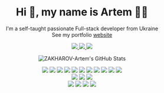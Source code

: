 <h1 align='center'>
  Hi 👋, my name is Artem 👨‍💻
</h1>
<p align='center'>
  I'm a self-taught passionate Full-stack developer from Ukraine
<br/>
See my portfolio <a href="https://zakharov-artem.vercel.app" target="_blank">website</a> 
</p>
<p align='center'>
  <a href="https://t.me/UsernameNotFoundException" target="_blank">
    <img src="https://img.shields.io/badge/Telegram-2CA5E0?style=for-the-badge&logo=telegram&logoColor=white" />        
  </a>
  <a href="mailto:szakharovartem@gmail.com">
    <img src="https://img.shields.io/badge/Gmail-D14836?style=for-the-badge&logo=gmail&logoColor=white" />        
  </a>
  <a href="https://www.linkedin.com/in/artem-zakharov-6b94b6251" target="_blank">
    <img src="https://img.shields.io/badge/linkedin-%230077B5.svg?&style=for-the-badge&logo=linkedin&logoColor=white" />
  </a>
</p>

<p align='center'>
  <img  alt="ZAKHAROV-Artem's GitHub Stats" src="https://github-readme-stats.vercel.app/api?username=ZAKHAROV-Artem&show_icons=true&hide_border=true&count_private=true&theme=radical" />
</p>

<p align="center">
  
 
  <img src="https://img.shields.io/badge/next%20js-000000?style=for-the-badge&logo=nextdotjs&logoColor=white" />  
  <img src="https://img.shields.io/badge/React-20232A?style=for-the-badge&logo=react&logoColor=61DAFB" />  
  <img src="https://img.shields.io/badge/Tailwind_CSS-38B2AC?style=for-the-badge&logo=tailwind-css&logoColor=white" />  
  <img src="https://img.shields.io/badge/TypeScript-007ACC?style=for-the-badge&logo=typescript&logoColor=white" />  
  <img src="https://img.shields.io/badge/JavaScript-323330?style=for-the-badge&logo=javascript&logoColor=F7DF1E" />  
  <img src="https://img.shields.io/badge/strapi-2F2E8B?style=for-the-badge&logo=strapi&logoColor=white" />  
  <img src="https://img.shields.io/badge/Socket.io-010101?&style=for-the-badge&logo=Socket.io&logoColor=white" />  
  <img src="https://img.shields.io/badge/shadcn%2Fui-000000?style=for-the-badge&logo=shadcnui&logoColor=white" />  
  <img src="https://img.shields.io/badge/Redux-593D88?style=for-the-badge&logo=redux&logoColor=white" />  
  <img src="https://img.shields.io/badge/React_Query-FF4154?style=for-the-badge&logo=ReactQuery&logoColor=white" />  
  <img src="https://img.shields.io/badge/Express%20js-000000?style=for-the-badge&logo=express&logoColor=white" />  
  <br/>
  <img src="https://img.shields.io/badge/Prisma-3982CE?style=for-the-badge&logo=Prisma&logoColor=white" />  
  <img src="https://img.shields.io/badge/MongoDB-4EA94B?style=for-the-badge&logo=mongodb&logoColor=white" />  
  <img src="https://img.shields.io/badge/MySQL-005C84?style=for-the-badge&logo=mysql&logoColor=white" /> 
   <br/>
  <img src="https://img.shields.io/badge/Vercel-000000?style=for-the-badge&logo=vercel&logoColor=white" /> 
  <img src="https://img.shields.io/badge/Amazon_AWS-FF9900?style=for-the-badge&logo=amazonaws&logoColor=white" /> 
  <img src="https://img.shields.io/badge/Google_Cloud-4285F4?style=for-the-badge&logo=google-cloud&logoColor=white" /> 
  <img src="https://img.shields.io/badge/Render-46E3B7?style=for-the-badge&logo=render&logoColor=white" /> 
</p>
